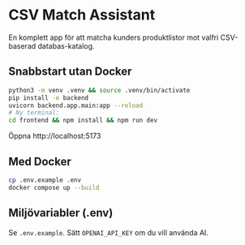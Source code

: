# CSV Match Assistant

En komplett app för att matcha kunders produktlistor mot valfri CSV-baserad databas-katalog.

## Snabbstart utan Docker
```bash
python3 -m venv .venv && source .venv/bin/activate
pip install -e backend
uvicorn backend.app.main:app --reload
# Ny terminal:
cd frontend && npm install && npm run dev
```
Öppna http://localhost:5173

## Med Docker
```bash
cp .env.example .env
docker compose up --build
```

## Miljövariabler (.env)
Se `.env.example`. Sätt `OPENAI_API_KEY` om du vill använda AI.
